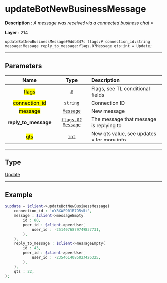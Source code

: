 # updateBotNewBusinessMessage

**Description** : *A message was received via a connected business chat &raquo;*

**Layer** : 214

```tl
updateBotNewBusinessMessage#9ddb347c flags:# connection_id:string message:Message reply_to_message:flags.0?Message qts:int = Update;
```

---

## Parameters

| Name | Type | Description |
| :---: | :---: | :--- |
| <mark>flags</mark> | [`#`](type/#) | Flags, see TL conditional fields |
| <mark>connection_id</mark> | [`string`](type/string) | Connection ID |
| <mark>message</mark> | [`Message`](type/Message) | New message |
| **reply_to_message** | [`flags.0?Message`](type/Message) | The message that message is replying to |
| <mark>qts</mark> | [`int`](type/int) | New qts value, see updates » for more info |

---

## Type

[Update](type/Update)

---

## Example

```php
$update = $client->updateBotNewBusinessMessage(
	connection_id : 'oY8XWF901R7O5vUi',
	message : $client->messageEmpty(
		id : 80,
		peer_id : $client->peerUser(
			user_id : -2514076879749837731,
		),
	),
	reply_to_message : $client->messageEmpty(
		id : 43,
		peer_id : $client->peerUser(
			user_id : -2354614085023426325,
		),
	),
	qts : 22,
);
```